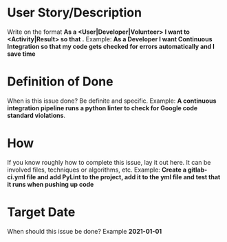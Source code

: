 # User Story/Description
Write on the format **As a <User|Developer|Volunteer> I want to <Activity|Result> so that <Benefit>.**
Example: **As a Developer I want Continuous Integration so that my code gets checked for errors automatically and I save time**

# Definition of Done
When is this issue done? Be definite and specific.
Example: **A continuous integration pipeline runs a python linter to check for Google code standard violations**.

# How
If you know roughly how to complete this issue, lay it out here. It can be involved files, techniques or algorithms, etc.
Example: **Create a gitlab-ci.yml file and add PyLint to the project, add it to the yml file and test that it runs when pushing up code**

# Target Date
When should this issue be done?
Example **2021-01-01**
